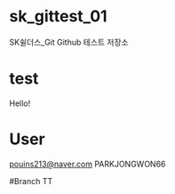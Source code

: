 # sk_gittest_01
SK쉴더스_Git Github 테스트 저장소

# test
Hello!

# User
pouins213@naver.com
PARKJONGWON66

#Branch
TT
